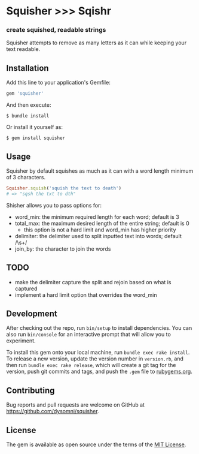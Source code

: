 # Squisher >>> Sqishr
### create squished, readable strings

Squisher attempts to remove as many letters as it can while keeping your text readable.

## Installation

Add this line to your application's Gemfile:

```ruby
gem 'squisher'
```

And then execute:

    $ bundle install

Or install it yourself as:

    $ gem install squisher

## Usage

Squisher by default squishes as much as it can with a word length minimum of 3 characters.

```ruby
Squisher.squish('squish the text to death')
# => "sqsh the txt to dth"
```

Shisher allows you to pass options for:
- word_min: the minimum required length for each word; default is 3
- total_max: the maximum desired length of the entire string; default is 0
  - this option is not a hard limit and word_min has higher priority
- delimiter: the delimiter used to split inputted text into words; default /\s+/
- join_by: the character to join the words 

## TODO

- make the delimiter capture the split and rejoin based on what is captured
- implement a hard limit option that overrides the word_min

## Development

After checking out the repo, run `bin/setup` to install dependencies. You can also run `bin/console` for an interactive prompt that will allow you to experiment.

To install this gem onto your local machine, run `bundle exec rake install`. To release a new version, update the version number in `version.rb`, and then run `bundle exec rake release`, which will create a git tag for the version, push git commits and tags, and push the `.gem` file to [rubygems.org](https://rubygems.org).

## Contributing

Bug reports and pull requests are welcome on GitHub at https://github.com/dysomni/squisher.


## License

The gem is available as open source under the terms of the [MIT License](https://opensource.org/licenses/MIT).
